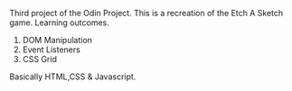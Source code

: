 Third project of the Odin Project.
This is a recreation of the Etch A Sketch game.
Learning outcomes.
1. DOM Manipulation
2. Event Listeners
3. CSS Grid

Basically HTML,CSS & Javascript.
<!-- Clearly I'm still new at this Readme thingy. -->